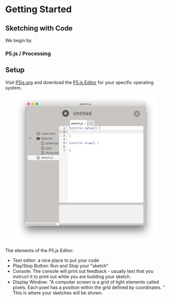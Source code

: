 # Getting Started

## Sketching with Code
We begin by 

### P5.js / Processing  

## Setup

Visit [P5js.org](http://p5js.org/) and download the [P5.js Editor](http://p5js.org/download/) for your specific operating system. 

<!--<img src="https://pbs.twimg.com/profile_images/502135348663578624/-oslcYof.png" width="250" float="left"> -->
<center> <img src="p5js-editor.png" float="right" width="450"> </center>


<!--P5.js            |  P5.js Editor-->
<!--:-------------------------:|:-------------------------:-->
<!--![](https://pbs.twimg.com/profile_images/502135348663578624/-oslcYof.png)  |  ![](p5js-editor.png)-->


The elements of the P5.js Editor:

* Text editor: a nice place to put your code
* Play/Stop Button: Run and Stop your "sketch"
* Console: The console will print out feedback - usually text that you instruct it to print out while you are building your sketch.
* Display Window: "A computer screen is a grid of light elements called pixels. Each pixel has a position within the grid defined by coordinates. " This is where your sketches will be shown.
